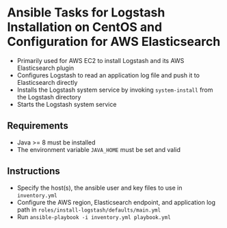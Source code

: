 # Ansible Tasks for Logstash Installation on CentOS and Configuration for AWS Elasticsearch

- Primarily used for AWS EC2 to install Logstash and its AWS Elasticsearch plugin
- Configures Logstash to read an application log file and push it to Elasticsearch directly
- Installs the Logstash system service by invoking `system-install` from the Logstash directory
- Starts the Logstash system service

## Requirements

- Java >= 8 must be installed
- The environment variable `JAVA_HOME` must be set and valid

## Instructions

- Specify the host(s), the ansible user and key files to use in `inventory.yml`
- Configure the AWS region, Elasticsearch endpoint, and application log path in `roles/install-logstash/defaults/main.yml`
- Run `ansible-playbook -i inventory.yml playbook.yml`
